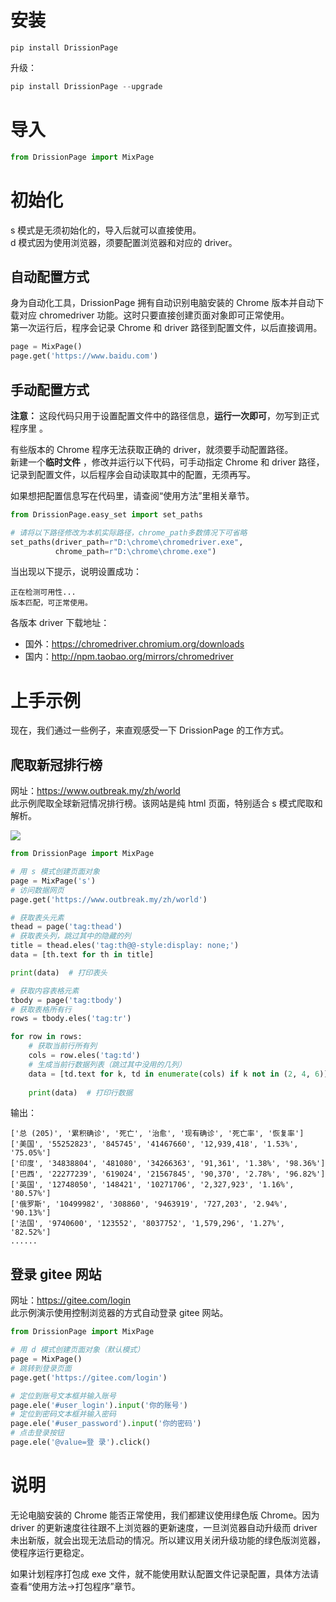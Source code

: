 # 安装

```
pip install DrissionPage
```

升级：

```python
pip install DrissionPage --upgrade
```

# 导入

```python
from DrissionPage import MixPage
```

# 初始化

s 模式是无须初始化的，导入后就可以直接使用。  
d 模式因为使用浏览器，须要配置浏览器和对应的 driver。

## 自动配置方式

身为自动化工具，DrissionPage 拥有自动识别电脑安装的 Chrome 版本并自动下载对应 chromedriver 功能。这时只要直接创建页面对象即可正常使用。  
第一次运行后，程序会记录 Chrome 和 driver 路径到配置文件，以后直接调用。

```python
page = MixPage()
page.get('https://www.baidu.com')
```

## 手动配置方式

**注意：** 这段代码只用于设置配置文件中的路径信息，**运行一次即可**，勿写到正式程序里 。

有些版本的 Chrome 程序无法获取正确的 driver，就须要手动配置路径。  
新建一个**临时文件** ，修改并运行以下代码，可手动指定 Chrome 和 driver 路径，记录到配置文件，以后程序会自动读取其中的配置，无须再写。

如果想把配置信息写在代码里，请查阅“使用方法”里相关章节。

```python
from DrissionPage.easy_set import set_paths

# 请将以下路径修改为本机实际路径，chrome_path多数情况下可省略
set_paths(driver_path=r"D:\chrome\chromedriver.exe",
          chrome_path=r"D:\chrome\chrome.exe")
```

当出现以下提示，说明设置成功：

```
正在检测可用性...
版本匹配，可正常使用。
```

各版本 driver 下载地址：

- 国外：https://chromedriver.chromium.org/downloads
- 国内：http://npm.taobao.org/mirrors/chromedriver

# 上手示例

现在，我们通过一些例子，来直观感受一下 DrissionPage 的工作方式。

## 爬取新冠排行榜

网址：https://www.outbreak.my/zh/world  
此示例爬取全球新冠情况排行榜。该网站是纯 html 页面，特别适合 s 模式爬取和解析。

![](https://gitee.com/g1879/DrissionPage-demos/raw/master/pics/%E5%BE%AE%E4%BF%A1%E6%88%AA%E5%9B%BE_20211231225026.jpg)

```python
from DrissionPage import MixPage

# 用 s 模式创建页面对象
page = MixPage('s')  
# 访问数据网页
page.get('https://www.outbreak.my/zh/world')  

# 获取表头元素
thead = page('tag:thead')  
# 获取表头列，跳过其中的隐藏的列
title = thead.eles('tag:th@@-style:display: none;')  
data = [th.text for th in title]

print(data)  # 打印表头

# 获取内容表格元素
tbody = page('tag:tbody')  
# 获取表格所有行
rows = tbody.eles('tag:tr')  

for row in rows: 
    # 获取当前行所有列
    cols = row.eles('tag:td')  
    # 生成当前行数据列表（跳过其中没用的几列）
    data = [td.text for k, td in enumerate(cols) if k not in (2, 4, 6)]
    
    print(data)  # 打印行数据
```

输出：

```
['总 (205)', '累积确诊', '死亡', '治愈', '现有确诊', '死亡率', '恢复率']
['美国', '55252823', '845745', '41467660', '12,939,418', '1.53%', '75.05%']
['印度', '34838804', '481080', '34266363', '91,361', '1.38%', '98.36%']
['巴西', '22277239', '619024', '21567845', '90,370', '2.78%', '96.82%']
['英国', '12748050', '148421', '10271706', '2,327,923', '1.16%', '80.57%']
['俄罗斯', '10499982', '308860', '9463919', '727,203', '2.94%', '90.13%']
['法国', '9740600', '123552', '8037752', '1,579,296', '1.27%', '82.52%']
......
```

## 登录 gitee 网站

网址：https://gitee.com/login  
此示例演示使用控制浏览器的方式自动登录 gitee 网站。

```python
from DrissionPage import MixPage

# 用 d 模式创建页面对象（默认模式）
page = MixPage()
# 跳转到登录页面
page.get('https://gitee.com/login')

# 定位到账号文本框并输入账号
page.ele('#user_login').input('你的账号')
# 定位到密码文本框并输入密码
page.ele('#user_password').input('你的密码')
# 点击登录按钮
page.ele('@value=登 录').click()
```

# 说明

无论电脑安装的 Chrome 能否正常使用，我们都建议使用绿色版 Chrome。因为 driver 的更新速度往往跟不上浏览器的更新速度，一旦浏览器自动升级而 driver
未出新版，就会出现无法启动的情况。所以建议用关闭升级功能的绿色版浏览器，使程序运行更稳定。

如果计划程序打包成 exe 文件，就不能使用默认配置文件记录配置，具体方法请查看“使用方法->打包程序”章节。
